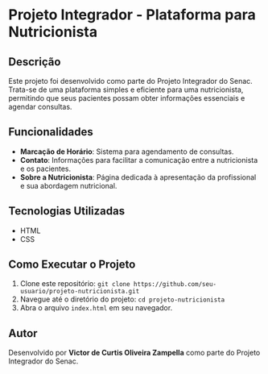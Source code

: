 # Projeto Integrador - Plataforma para Nutricionista

## Descrição
Este projeto foi desenvolvido como parte do Projeto Integrador do Senac. Trata-se de uma plataforma simples e eficiente para uma nutricionista, permitindo que seus pacientes possam obter informações essenciais e agendar consultas.

## Funcionalidades
- **Marcação de Horário**: Sistema para agendamento de consultas.
- **Contato**: Informações para facilitar a comunicação entre a nutricionista e os pacientes.
- **Sobre a Nutricionista**: Página dedicada à apresentação da profissional e sua abordagem nutricional.

## Tecnologias Utilizadas
- HTML
- CSS

## Como Executar o Projeto
1. Clone este repositório: `git clone https://github.com/seu-usuario/projeto-nutricionista.git`
2. Navegue até o diretório do projeto: `cd projeto-nutricionista`
3. Abra o arquivo `index.html` em seu navegador.

## Autor
Desenvolvido por **Victor de Curtis Oliveira Zampella** como parte do Projeto Integrador do Senac.



